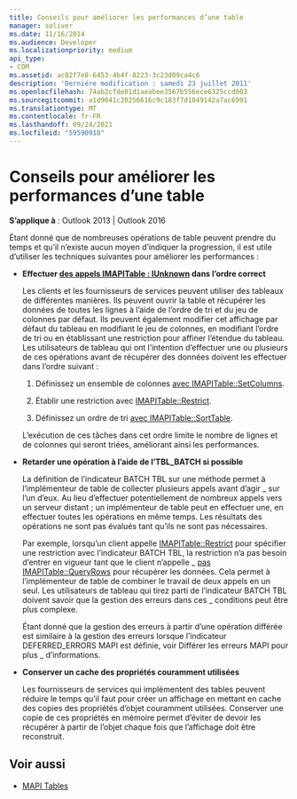 ```yaml
---
title: Conseils pour améliorer les performances d’une table
manager: soliver
ms.date: 11/16/2014
ms.audience: Developer
ms.localizationpriority: medium
api_type:
- COM
ms.assetid: ac82f7e8-6453-4b4f-8223-3c23d09ca4c6
description: 'Derniére modification : samedi 23 juillet 2011'
ms.openlocfilehash: 74ab2cfde01d1aeabee3567b556ece6325ccd003
ms.sourcegitcommit: a1d9041c20256616c9c183f7d1049142a7ac6991
ms.translationtype: MT
ms.contentlocale: fr-FR
ms.lasthandoff: 09/24/2021
ms.locfileid: "59590918"
---
```

# <a name="tips-for-better-table-performance"></a>Conseils pour améliorer les performances d’une table
  
**S’applique à** : Outlook 2013 | Outlook 2016 
  
Étant donné que de nombreuses opérations de table peuvent prendre du temps et qu’il n’existe aucun moyen d’indiquer la progression, il est utile d’utiliser les techniques suivantes pour améliorer les performances :
  
- **Effectuer [des appels IMAPITable : IUnknown](imapitableiunknown.md) dans l’ordre correct**
    
   Les clients et les fournisseurs de services peuvent utiliser des tableaux de différentes manières. Ils peuvent ouvrir la table et récupérer les données de toutes les lignes à l’aide de l’ordre de tri et du jeu de colonnes par défaut. Ils peuvent également modifier cet affichage par défaut du tableau en modifiant le jeu de colonnes, en modifiant l’ordre de tri ou en établissant une restriction pour affiner l’étendue du tableau. Les utilisateurs de tableau qui ont l’intention d’effectuer une ou plusieurs de ces opérations avant de récupérer des données doivent les effectuer dans l’ordre suivant :
    
    1. Définissez un ensemble de colonnes [avec IMAPITable::SetColumns](imapitable-setcolumns.md).
        
    2. Établir une restriction avec [IMAPITable::Restrict](imapitable-restrict.md).
        
    3. Définissez un ordre de tri [avec IMAPITable::SortTable](imapitable-sorttable.md).
    
    L’exécution de ces tâches dans cet ordre limite le nombre de lignes et de colonnes qui seront triées, améliorant ainsi les performances.
    
- **Retarder une opération à l’aide de l’TBL_BATCH si possible**
    
    La définition de l’indicateur BATCH TBL sur une méthode permet à l’implémenteur de table de collecter plusieurs appels avant d’agir \_ sur l’un d’eux. Au lieu d’effectuer potentiellement de nombreux appels vers un serveur distant ; un implémenteur de table peut en effectuer une, en effectuer toutes les opérations en même temps. Les résultats des opérations ne sont pas évalués tant qu’ils ne sont pas nécessaires. 
    
    Par exemple, lorsqu’un client appelle [IMAPITable::Restrict](imapitable-restrict.md) pour spécifier une restriction avec l’indicateur BATCH TBL, la restriction n’a pas besoin d’entrer en vigueur tant que le client n’appelle \_ [pas IMAPITable::QueryRows](imapitable-queryrows.md) pour récupérer les données. Cela permet à l’implémenteur de table de combiner le travail de deux appels en un seul. Les utilisateurs de tableau qui tirez parti de l’indicateur BATCH TBL doivent savoir que la gestion des erreurs dans ces \_ conditions peut être plus complexe. 
    
    Étant donné que la gestion des erreurs à partir d’une opération différée est similaire à la gestion des erreurs lorsque l’indicateur DEFERRED_ERRORS MAPI est définie, voir Différer les erreurs MAPI pour plus \_ d’informations. [](deferring-mapi-errors.md) 
    
- **Conserver un cache des propriétés couramment utilisées**
    
    Les fournisseurs de services qui implémentent des tables peuvent réduire le temps qu’il faut pour créer un affichage en mettant en cache des copies des propriétés d’objet couramment utilisées. Conserver une copie de ces propriétés en mémoire permet d’éviter de devoir les récupérer à partir de l’objet chaque fois que l’affichage doit être reconstruit.
    
## <a name="see-also"></a>Voir aussi

- [MAPI Tables](mapi-tables.md)


